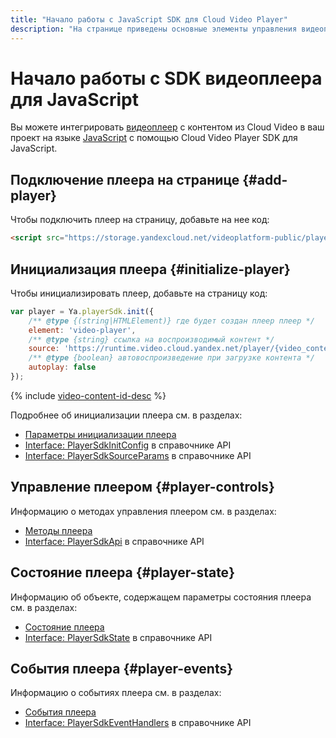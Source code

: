 ```yaml
---
title: "Начало работы с JavaScript SDK для Cloud Video Player"
description: "На странице приведены основные элементы управления видеоплеером Cloud Video Player с помощью SDK для JavaScript."
---
```


# Начало работы с SDK видеоплеера для JavaScript

Вы можете интегрировать [видеоплеер](../../concepts/player.md) с контентом из Cloud Video в ваш проект на языке [JavaScript](https://ru.wikipedia.org/wiki/JavaScript) с помощью Cloud Video Player SDK для JavaScript.

## Подключение плеера на странице {#add-player}

Чтобы подключить плеер на страницу, добавьте на нее код:

```html
<script src="https://storage.yandexcloud.net/videoplatform-public/player/yandex-video-player-iframe-api-bundles/1.0-11944/js/player-sdk.js"></script>
```

## Инициализация плеера {#initialize-player}

Чтобы инициализировать плеер, добавьте на страницу код:

```javascript
var player = Ya.playerSdk.init({
    /** @type {(string|HTMLElement)} где будет создан плеер плеер */
    element: 'video-player',
    /** @type {string} ссылка на воспроизводимый контент */
    source: 'https://runtime.video.cloud.yandex.net/player/{video_content_id}',
    /** @type {boolean} автовоспроизведение при загрузке контента */
    autoplay: false
});
```

{% include [video-content-id-desc](../../../_includes/video/video-content-id-desc.md) %}

Подробнее об инициализации плеера см. в разделах:

* [Параметры инициализации плеера](./initialization.md)
* [Interface: PlayerSdkInitConfig](../../api-ref/javascript/interfaces/PlayerSdkInitConfig.md) в справочнике API
* [Interface: PlayerSdkSourceParams](../../api-ref/javascript/interfaces/PlayerSdkSourceParams.md) в справочнике API

## Управление плеером {#player-controls}

Информацию о методах управления плеером см. в разделах:

* [Методы плеера](./player-methods.md)
* [Interface: PlayerSdkApi](../../api-ref/javascript/interfaces/PlayerSdkApi.md) в справочнике API

## Состояние плеера {#player-state}
    
Информацию об объекте, содержащем параметры состояния плеера см. в разделах:

* [Состояние плеера](./player-state.md)
* [Interface: PlayerSdkState](../../api-ref/javascript/interfaces/PlayerSdkState.md) в справочнике API

## События плеера {#player-events}

Информацию о событиях плеера см. в разделах:

* [События плеера](./player-events.md)
* [Interface: PlayerSdkEventHandlers](../../api-ref/javascript/interfaces/PlayerSdkEventHandlers.md) в справочнике API